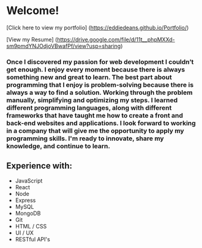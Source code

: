 # Welcome!

[Click here to view my portfolio]
(https://eddiedeans.github.io/Portfolio/)

[View my Resume]
(https://drive.google.com/file/d/11t__phpMXXd-sm9pmdYNJOdjoVBwafPf/view?usp=sharing)

### Once I discovered my **passion** for web development I couldn’t get enough. I enjoy every moment because there is always something new and great to learn. The best part about programming that I enjoy is **problem-solving** because there is always a way to find a solution. Working through the problem manually, simplifying and **optimizing** my steps. I learned different programming languages, along with different frameworks that have taught me how to create a front and back-end websites and applications. I look forward to working in a company that will give me the opportunity to apply my programming skills. I'm ready to **innovate**, share my knowledge, and continue to learn.

## Experience with:
- JavaScript
- React
- Node
- Express
- MySQL
- MongoDB
- Git
- HTML / CSS
- UI / UX
- RESTful API's

